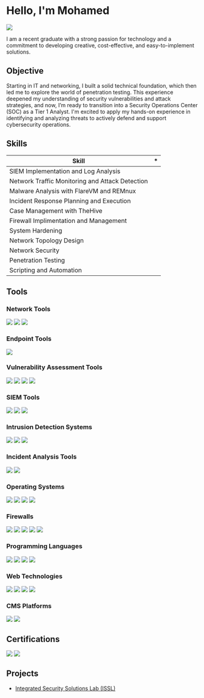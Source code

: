 # Hello, I'm Mohamed
<a href="https://www.linkedin.com/in/mohamed-belcadi-0a488b263"><img src="https://img.shields.io/badge/-LinkedIn-0072b1?&style=for-the-badge&logo=linkedin&logoColor=white" /></a>

I am a recent graduate with a strong passion for technology and a commitment to developing creative, cost-effective, and easy-to-implement solutions.
## Objective

Starting in IT and networking, I built a solid technical foundation, which then led me to explore the world of penetration testing. This experience deepened my understanding of security vulnerabilities and attack strategies, and now, I’m ready to transition into a Security Operations Center (SOC) as a Tier 1 Analyst. I'm excited to apply my hands-on experience in identifying and analyzing threats to actively defend and support cybersecurity operations.

## Skills

| Skill                                         | *         |
|-----------------------------------------------|----------------------------|
| SIEM Implementation and Log Analysis          | |
| Network Traffic Monitoring and Attack Detection | |
| Malware Analysis with FlareVM and REMnux     | |
| Incident Response Planning and Execution      | |
| Case Management with TheHive                  | |
| Firewall Implimentation and Management  | |
| System Hardening  | |
| Network Topology Design  | |
| Network Security  | |
| Penetration Testing  | |
| Scripting and Automation  | |

## Tools

<!-- Network Tools -->
<h3>Network Tools</h3>
<div>
  <img src="https://img.shields.io/badge/-Wireshark-1679A7?&style=for-the-badge&logo=Wireshark&logoColor=white" />
  <img src="https://img.shields.io/badge/-NetworkMiner-777BB4?&style=for-the-badge&logo=NetworkMiner&logoColor=white" />
  <img src="https://img.shields.io/badge/-Nmap-00A0B7?&style=for-the-badge&logo=Nmap&logoColor=white" />
</div>

<!-- Endpoint Tools -->
<h3>Endpoint Tools</h3>
<div>
  <img src="https://img.shields.io/badge/-Velociraptor-4B275F?&style=for-the-badge&logo=Velociraptor&logoColor=white" />
</div>

<!-- Vulnerability Assessment Tools -->
<h3>Vulnerability Assessment Tools</h3>
<div>
  <img src="https://img.shields.io/badge/-Nessus-5C9CAE?&style=for-the-badge&logo=Nessus&logoColor=white" />
  <img src="https://img.shields.io/badge/-Invicti-FFC72C?&style=for-the-badge&logo=Invicti&logoColor=white" />
  <img src="https://img.shields.io/badge/-Nikto-00A0B7?&style=for-the-badge&logo=Nikto&logoColor=white" />
  <img src="https://img.shields.io/badge/-Nuclei-7E2C8F?&style=for-the-badge&logo=Nuclei&logoColor=white" />
</div>

<!-- SIEM Tools -->
<h3>SIEM Tools</h3>
<div>
  <img src="https://img.shields.io/badge/-Splunk-000000?&style=for-the-badge&logo=Splunk&logoColor=white" />
  <img src="https://img.shields.io/badge/-ELK_Stack-005571?&style=for-the-badge&logo=Elastic&logoColor=white" />
  <img src="https://img.shields.io/badge/-Wazuh-00A4B1?&style=for-the-badge&logo=Wazuh&logoColor=white" />
</div>


<!-- Intrusion Detection Systems -->
<h3>Intrusion Detection Systems</h3>
<div>
  <img src="https://img.shields.io/badge/-Snort-FCD116?&style=for-the-badge&logo=Snort&logoColor=white" />
  <img src="https://img.shields.io/badge/-AIDE-0093D1?&style=for-the-badge&logo=AIDE&logoColor=white" />
  <img src="https://img.shields.io/badge/-Suricata-00A9E0?&style=for-the-badge&logo=Suricata&logoColor=white" />
</div>


<!-- Incident Analysis Tools -->
<h3>Incident Analysis Tools</h3>
<div>
  <img src="https://img.shields.io/badge/-Sysinternals-0078D4?&style=for-the-badge&logo=Microsoft&logoColor=white" />
  <img src="https://img.shields.io/badge/-Velociraptor-4B275F?&style=for-the-badge&logo=Velociraptor&logoColor=white" />
</div>

<!-- Operating Systems -->
<h3>Operating Systems</h3>
<div>
  <img src="https://img.shields.io/badge/-Kali_Linux-557C93?&style=for-the-badge&logo=Kali&logoColor=white" />
  <img src="https://img.shields.io/badge/-Ubuntu_Desktop-E95420?&style=for-the-badge&logo=Ubuntu&logoColor=white" />
  <img src="https://img.shields.io/badge/-Ubuntu_Server-E95420?&style=for-the-badge&logo=Ubuntu&logoColor=white" />
  <img src="https://img.shields.io/badge/-Windows_Server_2019-0078D4?&style=for-the-badge&logo=Windows&logoColor=white" />
</div>

<!-- Firewalls -->
<h3>Firewalls</h3>
<div>
  <img src="https://img.shields.io/badge/-pfSense-1F56A1?&style=for-the-badge&logo=pfSense&logoColor=white" />
  <img src="https://img.shields.io/badge/-OPNsense-24292F?&style=for-the-badge&logo=OPNsense&logoColor=white" />
  <img src="https://img.shields.io/badge/-FortiGate-FF6A00?&style=for-the-badge&logo=Fortinet&logoColor=white" />
  <img src="https://img.shields.io/badge/-Palo_Alto-009CDE?&style=for-the-badge&logo=PaloAltoNetworks&logoColor=white" />
  <img src="https://img.shields.io/badge/-Firepower-1F75A5?&style=for-the-badge&logo=Cisco&logoColor=white" />
</div>

<!-- Programming Languages -->
<h3>Programming Languages</h3>
<div>
  <img src="https://img.shields.io/badge/-Python-306998?&style=for-the-badge&logo=Python&logoColor=white" />
  <img src="https://img.shields.io/badge/-C-555555?&style=for-the-badge&logo=C&logoColor=white" />
  <img src="https://img.shields.io/badge/-PowerShell-4E8C4A?&style=for-the-badge&logo=PowerShell&logoColor=white" />
  <img src="https://img.shields.io/badge/-Bash-4EAA25?&style=for-the-badge&logo=GNU-Bash&logoColor=white" />
</div>

<!-- Web Technologies -->
<h3>Web Technologies</h3>
<div>
  <img src="https://img.shields.io/badge/-Nginx-009639?&style=for-the-badge&logo=Nginx&logoColor=white" />
  <img src="https://img.shields.io/badge/-Node.js-8CC84B?&style=for-the-badge&logo=Node.js&logoColor=white" />
  <img src="https://img.shields.io/badge/-PHP-777BB4?&style=for-the-badge&logo=PHP&logoColor=white" />
  <img src="https://img.shields.io/badge/-ASP.NET-5C2D91?&style=for-the-badge&logo=Microsoft&logoColor=white" />
</div>

<!-- CMS Platforms -->
<h3>CMS Platforms</h3>
<div>
  <img src="https://img.shields.io/badge/-WordPress-21759B?&style=for-the-badge&logo=WordPress&logoColor=white" />
  <img src="https://img.shields.io/badge/-Drupal-0077B5?&style=for-the-badge&logo=Drupal&logoColor=white" />
</div>



## Certifications

<div> <img src="https://img.shields.io/badge/-CCNA_Networking_and_Switching-0077B5?&style=for-the-badge&logo=Cisco&logoColor=white" /> <img src="https://img.shields.io/badge/-Cybersecurity_for_Business-Successful?&style=for-the-badge&logo=Coursera&logoColor=white" /> </div>

## Projects
- <a href="https://github.com/lyonzon2/ISSL">Integrated Security Solutions Lab (ISSL)</a>
